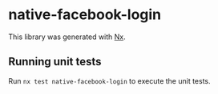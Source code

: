 # native-facebook-login

This library was generated with [Nx](https://nx.dev).

## Running unit tests

Run `nx test native-facebook-login` to execute the unit tests.
